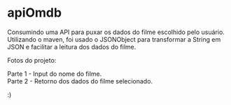 # apiOmdb
 Consumindo uma API para puxar os dados do filme escolhido pelo usuário.
 Utilizando o maven, foi usado o JSONObject para transformar a String em JSON e facilitar a leitura dos dados do filme.
 
 
 Fotos do projeto: 
 
 <div>
 Parte 1 - Input do nome do filme.
 <img scr="https://user-images.githubusercontent.com/85112452/208961575-2b0b8ac8-8f79-4da8-8033-829c2d27a1fc.png" width="400px" />
 </div>
 
 
 <div>
 Parte 2 - Retorno dos dados do filme selecionado.
 <img scr="https://user-images.githubusercontent.com/85112452/208961620-d18f73fd-50bc-40b2-b4da-55bb8a7da557.png" width="400px" />
 </div>
 
 
 :)
